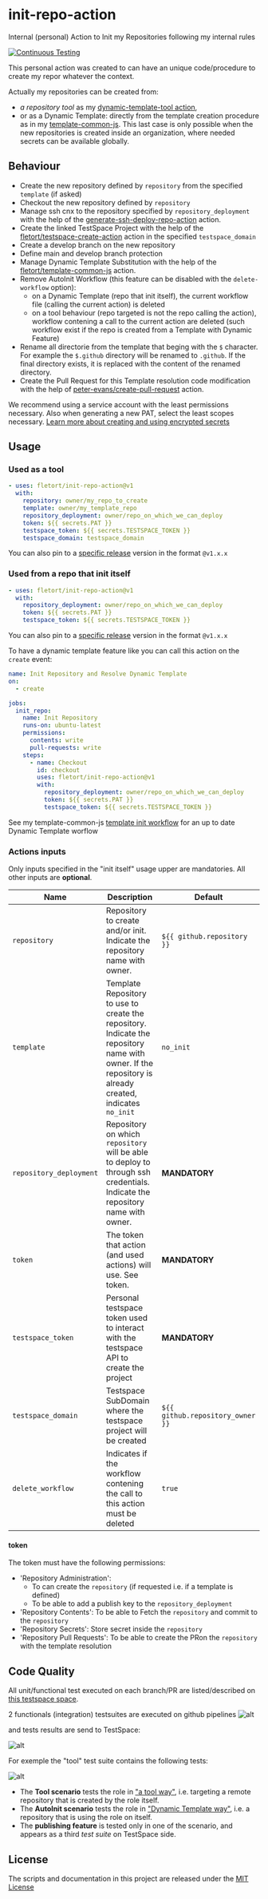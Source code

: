 # init-repo-action
Internal (personal) Action to Init my Repositories following my internal rules  

[![Continuous Testing](https://github.com/fletort/init-repo-action/actions/workflows/test.yml/badge.svg)](https://github.com/fletort/init-repo-action/actions/workflows/test.yml)

This personal action was created to can have an unique code/procedure to create my
repor whatever the context.

Actually my repositories can be created from:
- _a repository tool_ as my [dynamic-template-tool action](https://github.com/fletort/dynamic-template-tool),
- or as a Dynamic Template: directly from the template creation procedure as in
my [template-common-js](https://github.com/fletort/template-common-js). This
last case is only possible when the new repositories is created inside an
organization, where needed secrets can be available globally.

## Behaviour

- Create the new repository defined by `repository` from the specified `template` (if asked)
- Checkout the new repository defined by `repository`
- Manage ssh cnx to the repository specified by `repository_deployment` with the help of the
[generate-ssh-deploy-repo-action](https://github.com/fletort/generate-ssh-deploy-repo-action) action.
- Create the linked TestSpace Project with the help of the
[fletort/testspace-create-action](https://github.com/fletort/testspace-create-action) action in the specified `testspace_domain`
- Create a develop branch on the new repository
- Define main and develop branch protection
- Manage Dynamic Template Substitution with the help of the
[fletort/template-common-js](https://github.com/fletort/template-common-js) action.
- Remove AutoInit Workflow (this feature can be disabled with the `delete-workflow` option):
  - on a Dynamic Template (repo that init itself), the current workflow file (calling the current action) is deleted
  - on a tool behaviour (repo targeted is not the repo calling the action), workflow contening a call to the current action are deleted
    (such workflow exist if the repo is created from a Template with Dynamic Feature)
- Rename all directorie from the template that beging with the `$` character.
For example the `$.github` directory will be renamed to `.github`.
If the final directory exists, it is replaced with the content of the renamed directory.
- Create the Pull Request for this Template resolution code modification
with the help of [peter-evans/create-pull-request](https://github.com/peter-evans/create-pull-request) action.

We recommend using a service account with the least permissions necessary. Also
when generating a new PAT, select the least scopes necessary.
[Learn more about creating and using encrypted secrets](https://help.github.com/en/actions/automating-your-workflow-with-github-actions/creating-and-using-encrypted-secrets)

## Usage

### Used as a tool

```yaml
- uses: fletort/init-repo-action@v1
  with:
    repository: owner/my_repo_to_create
    template: owner/my_template_repo
    repository_deployment: owner/repo_on_which_we_can_deploy
    token: ${{ secrets.PAT }}
    testspace_token: ${{ secrets.TESTSPACE_TOKEN }}
    testspace_domain: testspace_domain
```
You can also pin to a [specific release](https://github.com/fletort/init-repo-action/releases) version in the format `@v1.x.x`

### Used from a repo that init itself

```yaml
- uses: fletort/init-repo-action@v1
  with:
    repository_deployment: owner/repo_on_which_we_can_deploy
    token: ${{ secrets.PAT }}
    testspace_token: ${{ secrets.TESTSPACE_TOKEN }}
```
You can also pin to a [specific release](https://github.com/fletort/init-repo-action/releases) version in the format `@v1.x.x`

To have a dynamic template feature like you can call this action on the `create` event:
```yaml
name: Init Repository and Resolve Dynamic Template
on:
  - create

jobs:
  init_repo:
    name: Init Repository
    runs-on: ubuntu-latest
    permissions:
      contents: write
      pull-requests: write
    steps:
      - name: Checkout
        id: checkout
        uses: fletort/init-repo-action@v1
        with:
          repository_deployment: owner/repo_on_which_we_can_deploy
          token: ${{ secrets.PAT }}
          testspace_token: ${{ secrets.TESTSPACE_TOKEN }}
```

See my template-common-js [template init workflow](https://github.com/fletort/template-common-js/blob/main/.github/workflows/init_repo.yml) for an up to date Dynamic Template worflow 


### Actions inputs

Only inputs specified in the "init itself" usage upper are mandatories.
All other inputs are **optional**.

| Name | Description | Default |
| ---- | ----------- | ------- |
| `repository` | Repository to create and/or init. Indicate the repository name with owner. | `${{ github.repository }}` |
| `template` | Template Repository to use to create the repository. Indicate the repository name with owner. If the repository is already created, indicates `no_init`  | `no_init` |
| `repository_deployment` | Repository on which `repository` will be able to deploy to through ssh credentials. Indicate the repository name with owner. | **MANDATORY** |
| `token` | The token that action (and used actions) will use. See token. | **MANDATORY** |
| `testspace_token` | Personal testspace token used to interact with the testspace API to create the project | **MANDATORY** |
| `testspace_domain` | Testspace SubDomain where the testspace project will be created | `${{ github.repository_owner }}` |
| `delete_workflow` | Indicates if the workflow contening the call to this action must be deleted | `true`|

#### token

The token must have the following permissions:
- 'Repository  Administration': 
   - To can create the `repository` (if requested i.e. if a template is defined)
   - To be able to add a publish key to the `repository_deployment`
- 'Repository  Contents': To be able to Fetch the `repository` and commit to the `repository`
- 'Repository  Secrets': Store secret inside the `repository`
- 'Repository  Pull Requests': To be able to create the PRon the `repository` with the template resolution

## Code Quality

All unit/functional test executed on each branch/PR are listed/described on
[ this testspace space](https://fletort.testspace.com/projects/68169/spaces).

2 functionals (integration) testsuites are executed on github pipelines
![alt](./test/img/pipeline.png)

and tests results are send to TestSpace:

![alt](./test/img/testspace_suites.png)

For exemple the "tool" test suite contains the following tests:

![alt](./test/img/testspace_tool_scenary.png)


- The **Tool scenario** tests the role in ["a tool way"](#used-as-a-tool), i.e. targeting a remote repository that is created by the role itself.
- The **AutoInit scenario** tests the role in ["Dynamic Template way"](#used-from-a-repo-that-init-itself), i.e. a repository that is using the role on itself.
- The **publishing feature** is tested only in one of the scenario, and appears as a third _test suite_ on TestSpace side.

## License

The scripts and documentation in this project are released under the
[MIT License](LICENSE)

